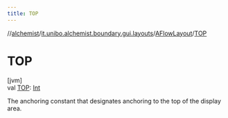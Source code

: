 ```yaml
---
title: TOP
---
```

//[alchemist](../../../index.html)/[it.unibo.alchemist.boundary.gui.layouts](../index.html)/[AFlowLayout](index.html)/[TOP](-t-o-p.html)



# TOP



[jvm]\
val [TOP](-t-o-p.html): [Int](https://kotlinlang.org/api/latest/jvm/stdlib/kotlin/-int/index.html)



The anchoring constant that designates anchoring to the top of the display area.




